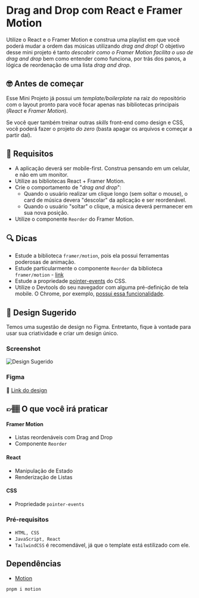 # Drag and Drop com React e Framer Motion

Utilize o React e o Framer Motion e construa uma playlist em que você poderá mudar a ordem das músicas utilizando _drag and drop_! O objetivo desse mini projeto é tanto _descobrir como o Framer Motion facilita o uso de drag and drop_ bem como entender como funciona, por trás dos panos, a lógica de reordenação de uma lista _drag and drop_.

## 🤓 Antes de começar

Esse Mini Projeto já possui um _template/boilerplate_ na raiz do repositório com o layout pronto para você focar apenas nas bibliotecas principais (_React_ e _Framer Motion_).

Se você quer também treinar outras _skills_ front-end como design e CSS, você poderá fazer o projeto _do zero_ (basta apagar os arquivos e começar a partir daí).

## 🔨 Requisitos

- A aplicação deverá ser mobile-first. Construa pensando em um celular, e não em um monitor.
- Utilize as bibliotecas React + Framer Motion.
- Crie o comportamento de "_drag and drop_":
  - Quando o usuário realizar um clique longo (sem soltar o mouse), o card de música devera "descolar" da aplicação e ser reordenável.
  - Quando o usuário "soltar" o clique, a música deverá permanecer em sua nova posição.
- Utilize o componente `Reorder` do Framer Motion.

## 🔍 Dicas

- Estude a biblioteca `framer/motion`, pois ela possui ferramentas poderosas de animação.
- Estude particularmente o componente `Reorder` da biblioteca `framer/motion` - [link](https://www.framer.com/motion/reorder/)
- Estude a propriedade [pointer-events](https://developer.mozilla.org/en-US/docs/Web/CSS/pointer-events) do CSS.
- Utilize o Devtools do seu navegador com alguma pré-definição de tela mobile. O Chrome, por exemplo, [possui essa funcionalidade](https://developer.chrome.com/docs/devtools/device-mode/).

## 🎨 Design Sugerido

Temos uma sugestão de design no Figma. Entretanto, fique à vontade para usar sua criatividade e criar um design único.

### Screenshot

![Design Sugerido](https://codante.s3.sa-east-1.amazonaws.com/challenges/readme-images/drag-and-drop-com-react-e-framer-motion.png)

### Figma

🔗 [Link do design](https://www.figma.com/community/file/1276174742583537209)

## 👉🏽 O que você irá praticar

#### Framer Motion

- Listas reordenáveis com Drag and Drop
- Componente `Reorder`

#### React

- Manipulação de Estado
- Renderização de Listas

#### CSS

- Propriedade `pointer-events`

### Pré-requisitos

- `HTML, CSS`
- `JavaScript, React`
- `TailwindCSS` é recomendável, já que o template está estilizado com ele.

## Dependências

- [Motion](https://motion.dev/)

```
pnpm i motion
```
